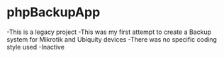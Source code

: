 # phpBackupApp
-This is a legacy project
-This was my first attempt to create a Backup system for Mikrotik and Ubiquity devices
-There was no specific coding style used
-Inactive

